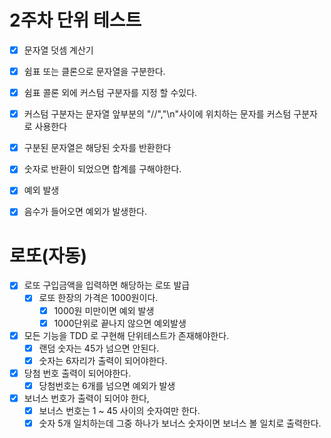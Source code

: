 # 2주차 단위 테스트 
- [x] 문자열 덧셈 계산기
 - [x] 쉼표 또는 클론으로 문자열을 구분한다.
 - [x] 쉼표 콜론 외에 커스텀 구분자를 지정 할 수있다.
 - [x] 커스텀 구분자는 문자열 앞부분의 "//","\n"사이에 위치하는 문자를 커스텀 구분자로 사용한다
 - [x] 구분된 문자열은 해당된 숫자를 반환한다
 - [x] 숫자로 반환이 되었으면 합계를 구해야한다.
- [x] 예외 발생
 - [x] 음수가 들어오면 예외가 발생한다.



# 로또(자동)
- [x] 로또 구입금액을 입력하면 해당하는 로또 발급
  - [x] 로또 한장의 가격은 1000원이다.
    - [x] 1000원 미만이면 예외 발생
    - [x] 1000단위로 끝나지 않으면 예외발생
- [x] 모든 기능을 TDD 로 구현해 단위테스트가 존재해야한다.
  - [x] 랜덤 숫자는 45가 넘으면 안된다.
  - [x] 숫자는 6자리가 출력이 되어야한다.
- [x] 당첨 번호 출력이 되어야한다.
  - [x] 당첨번호는 6개를 넘으면 예외가 발생
- [x] 보너스 번호가 출력이 되어야 한다,
  - [x] 보너스 번호는 1 ~ 45 사이의 숫자여만 한다.
  - [x] 숫자 5개 일치하는데 그중 하나가 보너스 숫자이면 보너스 볼 일치로 출력한다.